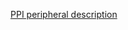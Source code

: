 [PPI peripheral description](http://infocenter.nordicsemi.com/topic/com.nordic.infocenter.nrf52832.ps.v1.1/ppi.html)
